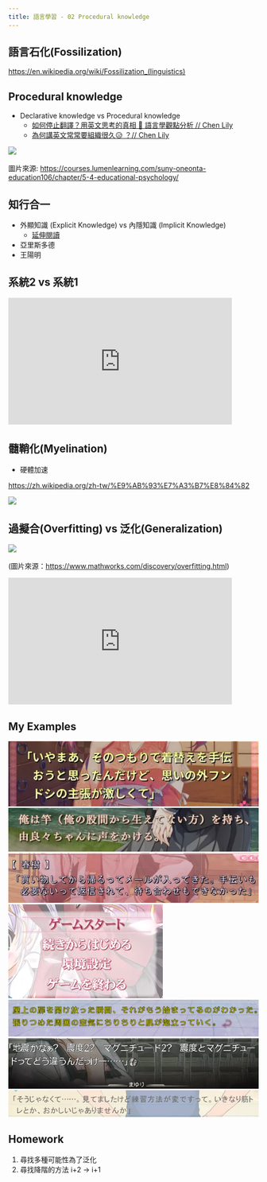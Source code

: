 ```yaml
---
title: 語言學習 - 02 Procedural knowledge
---
```


<div class="slide">

## 語言石化(Fossilization)

https://en.wikipedia.org/wiki/Fossilization_(linguistics)

</div>

<div class="slide">

## Procedural knowledge

* Declarative knowledge vs Procedural knowledge
  * [如何停止翻譯？用英文思考的真相 🧠 語言學觀點分析 // Chen Lily](https://www.youtube.com/watch?v=WxYnyqgO77M)
  * [為何講英文常常要組織很久😥 ？// Chen Lily](https://www.youtube.com/watch?v=XyvhHth6FYQ)

<img src="https://s3-us-west-2.amazonaws.com/courses-images/wp-content/uploads/sites/3347/2019/07/07143247/Picture19.png">

圖片來源: https://courses.lumenlearning.com/suny-oneonta-education106/chapter/5-4-educational-psychology/

</div>

<div class="slide">

## 知行合一

* 外顯知識 (Explicit Knowledge) vs 內隱知識 (Implicit Knowledge)
  * [延伸閱讀](https://alchemy.posetmage.com/Content/Article/Social%20Science/Psychology/Cognitive/Tacit%20Knowledge.html)
* 亞里斯多德
* 王陽明

</div>


<div class="slide">

## 系統2 vs 系統1

<iframe width="450" height="255" src="https://www.youtube.com/embed/O9fGrstjt8k" title="為什麼厲害的人，視譜可以這麼快？" frameborder="0" ></iframe>

</div>

<div class="slide">

## 髓鞘化(Myelination)

* 硬體加速

https://zh.wikipedia.org/zh-tw/%E9%AB%93%E7%A3%B7%E8%84%82

<img src="https://upload.wikimedia.org/wikipedia/commons/thumb/4/48/Saltatory_Conduction.gif/250px-Saltatory_Conduction.gif">

</div>

<div class="slide">

## 過擬合(Overfitting) vs 泛化(Generalization)

<img src="https://www.mathworks.com/discovery/overfitting/_jcr_content/mainParsys/image.adapt.full.medium.svg/1686825007300.svg" style="background-color: white;">

(圖片來源：https://www.mathworks.com/discovery/overfitting.html)

<iframe width="450" height="255" src="https://www.youtube.com/embed/AJ1TR28KNqY" title="“影分身之术”！训练50亿次的AI能有多智能" frameborder="0" ></iframe>

</div>

<div class="slide">

## My Examples

<img src="./font1.webp"><img src="./font2.webp"><img src="./font3.webp"><img src="./font4.webp"><img src="./font5.webp"><img src="./font6.webp"><img src="./font7.webp">

</div>

<div class="slide">

## Homework

1. 尋找多種可能性為了泛化
2. 尋找降階的方法 i+2 -> i+1

</div>
